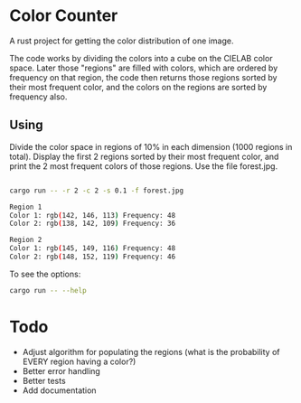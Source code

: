 # Color Counter

A rust project for getting the color distribution of one image.

The code works by dividing the colors into a cube on the CIELAB color space. Later those "regions"
are filled with colors, which are ordered by frequency on that region, the code then returns those
regions sorted by their most frequent color, and the colors on the regions are sorted by frequency also.

## Using

Divide the color space in regions of 10% in each dimension (1000 regions in total).
Display the first 2 regions sorted by their most frequent color, and print the
2 most frequent colors of those regions. Use the file forest.jpg.

```bash

cargo run -- -r 2 -c 2 -s 0.1 -f forest.jpg

Region 1
Color 1: rgb(142, 146, 113) Frequency: 48
Color 2: rgb(138, 142, 109) Frequency: 36

Region 2
Color 1: rgb(145, 149, 116) Frequency: 48
Color 2: rgb(148, 152, 119) Frequency: 46
```

To see the options:
```bash
cargo run -- --help
```

# Todo
- Adjust algorithm for populating the regions (what is the probability of EVERY region having a color?)
- Better error handling
- Better tests
- Add documentation